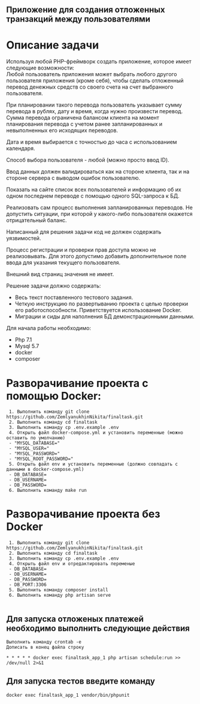 ## Приложение для создания отложенных транзакций между пользователями

# Описание задачи 

Используя любой PHP-фреймворк создать приложение, которое имеет следующие возможности:   
Любой пользователь приложения может выбрать любого другого пользователя приложения (кроме себя), чтобы сделать отложенный перевод денежных средств со своего счета на счет выбранного пользователя.  

При планировании такого перевода пользователь указывает сумму перевода в рублях, дату и время, когда нужно произвести перевод. Сумма перевода ограничена балансом клиента на момент планирования перевода с учетом ранее запланированных и невыполненных его исходящих переводов. 

Дата и время выбирается с точностью до часа с использованием календаря.  

Способ выбора пользователя - любой (можно просто ввод ID).  

Ввод данных должен валидироваться как на стороне клиента, так и на стороне сервера с выводом ошибок пользователю.  

Показать на сайте список всех пользователей и информацию об их одном последнем переводе с помощью одного SQL-запроса к БД. 

Реализовать сам процесс выполнения запланированных переводов. Не допустить ситуации, при которой у какого-либо пользователя окажется отрицательный баланс.  

Написанный для решения задачи код не должен содержать уязвимостей. 

Процесс регистрации и проверки прав доступа можно не реализовывать. Для этого допустимо добавить дополнительное поле ввода для указания текущего пользователя.  

Внешний вид страниц значения не имеет.  

 Решение задачи должно содержать:
 - Весь текст поставленного тестового задания. 
 - Четкую инструкцию по развертыванию проекта с целью проверки его работоспособности. Приветствуется использование Docker. 
 - Миграции и сиды для наполнения БД демонстрационными данными.

Для  начала работы необходимо:
 - Php 7.1
 - Mysql 5.7
 - docker
 - composer

# Разворачивание проекта с помощью Docker: 
```
 1. Выполнить команду git clone https://github.com/ZemlyanukhinNikita/finaltask.git
 2. Выполнить команду cd finaltask
 3. Выполнить команду cp .env.example .env 
 4. Открыть файл docker-compose.yml и установить переменные (можно оставить по умолчанию)
 - "MYSQL_DATABASE="
 - "MYSQL_USER="
 - "MYSQL_PASSWORD="
 - "MYSQL_ROOT_PASSWORD="
 5. Открыть файл env и установить переменные (должно совпадать с данными в docker-compose.yml)
 - DB_DATABASE=
 - DB_USERNAME=
 - DB_PASSWORD=
 6. Выполнить команду make run
 ```
 # Разворачивание проекта без Docker  
```
 1. Выполнить команду git clone https://github.com/ZemlyanukhinNikita/finaltask.git
 2. Выполнить команду cd finaltask
 3. Выполнить команду cp .env.example .env 
 4. Открыть файл env и отредактировать переменые
 - DB_DATABASE=
 - DB_USERNAME=
 - DB_PASSWORD=
 - DB_PORT:3306
 5. Выполнить команду composer install
 6. Выполнить команду php artisan serve
 
 ```
 ## Для запуска отложеных платежей необходимо выполнить следующие действия
 ```
 Выполнить команду crontab -e  
 Дописать в конец файла строку
 
 * * * * * docker exec finaltask_app_1 php artisan schedule:run >> /dev/null 2>&1
 ```
 
 ## Для запуска тестов введите команду 
 
 ``` docker exec finaltask_app_1 vendor/bin/phpunit ```
